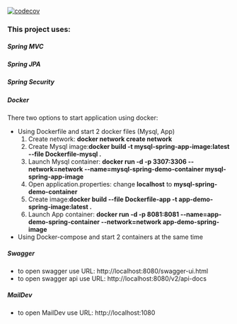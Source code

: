 [![codecov](https://codecov.io/gh/skalashynski/spring-boot-demo/branch/dev/graph/badge.svg?token=KK8YJOER9D)](https://codecov.io/gh/skalashynski/spring-boot-demo)
<h3>This project uses:</h3>
<h5>Spring MVC</h5>
<h5>Spring JPA</h5>
<h5>Spring Security</h5>
<h5>Docker</h5>
<p>There two options to start application using docker:</p>
<ul>
<li>Using Dockerfile and start 2 docker files (Mysql, App)
<ol>
    <li>Create network: <b>docker network create network</b></li>
    <li>Create Mysql image:<b>docker build -t mysql-spring-app-image:latest --file Dockerfile-mysql .</b></li>
    <li>Launch Mysql container: <b>docker run -d -p 3307:3306 --network=network --name=mysql-spring-demo-container mysql-spring-app-image</b></li>
    <li>Open application.properties: change <b>localhost</b> to <b>mysql-spring-demo-container</b></li>
    <li>Create image:<b>docker build --file Dockerfile-app -t app-demo-spring-image:latest .</b></li>
    <li>Launch App container: <b>docker run -d -p 8081:8081 --name=app-demo-spring-container --network=network app-demo-spring-image</b></li>
</ol>
</li>
<li>Using Docker-compose and start 2 containers at the same time</li>
</ul>
<h5>Swagger</h5>
<ul>
    <li>to open swagger use URL: http://localhost:8080/swagger-ui.html</li>
    <li>to open swagger api use URL: http://localhost:8080/v2/api-docs</li>
</ul>

<h5>MailDev</h5>
<ul>
    <li>to open MailDev use URL: http://localhost:1080</li>
</ul>